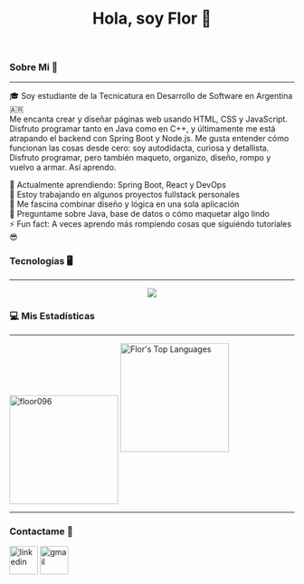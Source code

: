 <h1 align="center">Hola, soy Flor 👋 </h1>
<Br>

###  Sobre Mi 💫
---

🎓 Soy estudiante de la Tecnicatura en Desarrollo de Software en Argentina 🇦🇷  
Me encanta crear y diseñar páginas web usando HTML, CSS y JavaScript. Disfruto programar tanto en Java como en C++, y últimamente me está atrapando el backend con Spring Boot y Node.js. Me gusta entender cómo funcionan las cosas desde cero: soy autodidacta, curiosa y detallista.
Disfruto programar, pero también maqueto, organizo, diseño, rompo y vuelvo a armar. Así aprendo.

🌱 Actualmente aprendiendo: Spring Boot, React y DevOps  
🔭 Estoy trabajando en algunos proyectos fullstack personales  
🎨 Me fascina combinar diseño y lógica en una sola aplicación  
💬 Preguntame sobre Java, base de datos o cómo maquetar algo lindo  
⚡ Fun fact: A veces aprendo más rompiendo cosas que siguiéndo tutoriales 😎

###  Tecnologías 🖥️
---

<p align="center">
  <a href="https://skillicons.dev">
    <img src="https://skillicons.dev/icons?i=html,css,js,java,cpp,nodejs,spring,docker,kubernetes,mysql,mongodb,git,github,postman,linux,bash,figma,vscode&perline=8" />
  </a>
</p>


### 💻 Mis Estadísticas
---
<img align="center" src="https://github-readme-stats.vercel.app/api?username=floor096&show_icons=true&include_all_commits=true&count_private=true&theme=react&hide_border=true&bg_color=1F222E&title_color=F85D7F&icon_color=F8D866" height="192px" alt="floor096" />
<img alt="Flor's Top Languages" src="https://github-readme-stats.vercel.app/api/top-langs/?username=floor096&langs_count=8&layout=compact&theme=react&hide_border=true&bg_color=1F222E&title_color=F85D7F&icon_color=F8D866" height="192px"/>

<!--
### 🔥 Racha de Contribuciones
---
![GitHub Streak](https://github-readme-streak-stats.herokuapp.com/?user=floor096&theme=tokyonight)

-->
---

### Contactame 🤝
<p align="left">
<a href="https://www.linkedin.com/in/" target="blank"><img align="center" src="https://cdn.iconscout.com/icon/free/png-512/free-linkedin-2752135-2284952.png?f=webp&w=256" alt="linkedin" height="50" width="50"/></a>
<a href="mailto:florencia.ortiz096@gmail.com?" target="blank"><img align="center" src="https://cdn.iconscout.com/icon/free/png-512/free-gmail-1772226-1507810.png?f=webp&w=256" alt="gmail" height="50" width="50" /></a>
</p>

